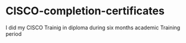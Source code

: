 # CISCO-completion-certificates
I did my CISCO Trainig in diploma during six months academic Training period 
